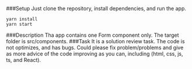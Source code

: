 ###Setup
Just clone the repository, install dependencies, and run the app.

```
yarn install
yarn start
```

###Description
Tha app contains one Form component only. The target folder is src/components.
###Task
It is a solution review task. The code is not optimizes, and has bugs.
Could please fix problem/problems and give as more advice of the code improving as you can, including (html, css, js, ts, and React).
